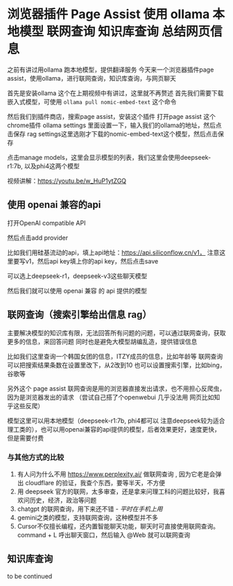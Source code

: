 # 浏览器插件 Page Assist 使用 ollama 本地模型 联网查询 知识库查询 总结网页信息

之前有讲过用ollama 跑本地模型，提供翻译服务
今天来一个浏览器插件page assist，使用ollama，进行联网查询，知识库查询，与网页聊天

首先是安装ollama 这个在上期视频中有讲过，这里就不再赘述
首先我们需要下载嵌入式模型，可使用 `ollama pull nomic-embed-text` 这个命令

然后我们到插件商店，搜索page assist，安装这个插件
打开page assist 这个 chrome插件
ollama settings 里面设置一下，输入我们的ollama的地址，然后点击保存
rag settings这里选刚才下载的nomic-embed-text这个模型，然后点击保存

点击manage models，这里会显示模型的列表，我们这里会使用deepseek-r1:7b, 以及phi4这两个模型


视频讲解：https://youtu.be/w_HuP1ytZGQ

## 使用 openai 兼容的api

打开OpenAI compatible API

然后点击add provider

比如我们用硅基流动的api，填上api地址：https://api.siliconflow.cn/v1， 注意这里要写v1，然后api key填上你的api key，然后点击save

可以选上deepseek-r1，deepseek-v3这些聊天模型

然后我们就可以使用 openai 兼容 的 api 提供的模型

## 联网查询（搜索引擎给出信息 rag）

主要解决模型的知识库有限，无法回答所有问题的问题，可以通过联网查询，获取更多的信息，来回答问题
同时也是避免大模型胡编乱造，提供错误信息

比如我们这里查询一个韩国女团的信息，ITZY成员的信息，比如年龄等
联网查询可以把搜索结果条数在设置里改下，从2改到10
也可以设置搜索引擎，比如bing，谷歌等

另外这个 page assist 联网查询是用的浏览器直接发出请求，也不用担心反爬虫，因为是浏览器发出的请求
（尝试自己搭了个openwebui 几乎没法用 网页比如知乎这些反爬）

模型这里可以用本地模型（deepseek-r1:7b, phi4都可以 注意deepseek较为适合理工类的），也可以用openai兼容的api提供的模型，后者效果更好，速度更快，但是需要付费

### 与其他方式的比较
1. 有人问为什么不用 https://www.perplexity.ai/ 做联网查询 , 因为它老是会弹出 cloudflare 的验证，我查个东西，要等半天，不方便
2. 用 deepseek 官方的联网，太多审查，还是拿来问理工科的问题比较好，我喜欢问历史，经济，政治等问题
3. chatgpt 的联网查询，用下来还不错 - *平时在手机上用*
4. gemini之类的模型，支持联网查询，这种模型并不多
5. Cursor不仅擅长编程，还内置智能聊天功能，聊天时可直接使用联网查询。 command + L 呼出聊天窗口，然后输入 @Web 就可以联网查询

## 知识库查询

to be continued
